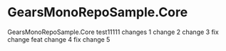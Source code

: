 # GearsMonoRepoSample.Core
GearsMonoRepoSample.Core
test11111
changes 1
change 2
change 3
fix change
feat change 4
fix change 5
